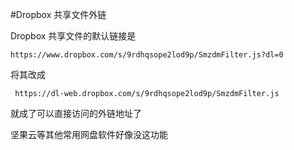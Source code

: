 #Dropbox 共享文件外链

Dropbox 共享文件的默认链接是

```https://www.dropbox.com/s/9rdhqsope2lod9p/SmzdmFilter.js?dl=0```

将其改成

``` https://dl-web.dropbox.com/s/9rdhqsope2lod9p/SmzdmFilter.js```

就成了可以直接访问的外链地址了

坚果云等其他常用网盘软件好像没这功能